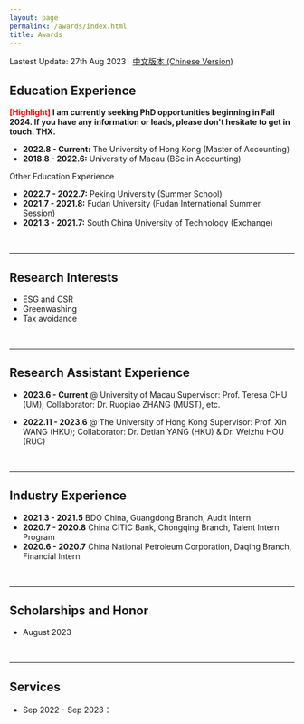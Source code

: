 ```yaml
---
layout: page
permalink: /awards/index.html
title: Awards
---
```


Lastest Update: 27th Aug 2023 &nbsp; [中文版本 (Chinese Version)](https://caihanlin.com/file/awards-zh/)

## Education Experience

**<font color='red'>[Highlight]</font> I am currently seeking PhD opportunities beginning in Fall 2024. If you have any information or leads, please don't hesitate to get in touch. THX.**

- **2022.8 - Current:** The University of Hong Kong (Master of Accounting)
- **2018.8 - 2022.6:** University of Macau (BSc in Accounting)

Other Education Experience
- **2022.7 - 2022.7:** Peking University (Summer School)
- **2021.7 - 2021.8:** Fudan University (Fudan International Summer Session)
- **2021.3 - 2021.7:** South China University of Technology (Exchange)

<br>

---

## Research Interests

- ESG and CSR
- Greenwashing
- Tax avoidance

<br>

---

## Research Assistant Experience

- **2023.6 - Current** @ University of Macau
 Supervisor: Prof. Teresa CHU (UM); Collaborator: Dr. Ruopiao ZHANG (MUST), etc.
  
- **2022.11 - 2023.6** @ The University of Hong Kong
 Supervisor: Prof. Xin WANG (HKU); Collaborator: Dr. Detian YANG (HKU) & Dr. Weizhu HOU (RUC)
  
<br>

---

## Industry Experience

- **2021.3 - 2021.5** BDO China, Guangdong Branch, Audit Intern
- **2020.7 - 2020.8** China CITIC Bank, Chongqing Branch, Talent Intern Program
- **2020.6 - 2020.7** China National Petroleum Corporation, Daqing Branch, Financial Intern

<br>

---

## Scholarships and Honor

- August 2023

<br>

---

## Services

- Sep 2022 - Sep 2023：

<br>

